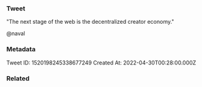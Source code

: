 ### Tweet
"The next stage of the web is the decentralized creator economy."

@naval

### Metadata
Tweet ID: 1520198245338677249
Created At: 2022-04-30T00:28:00.000Z

### Related

